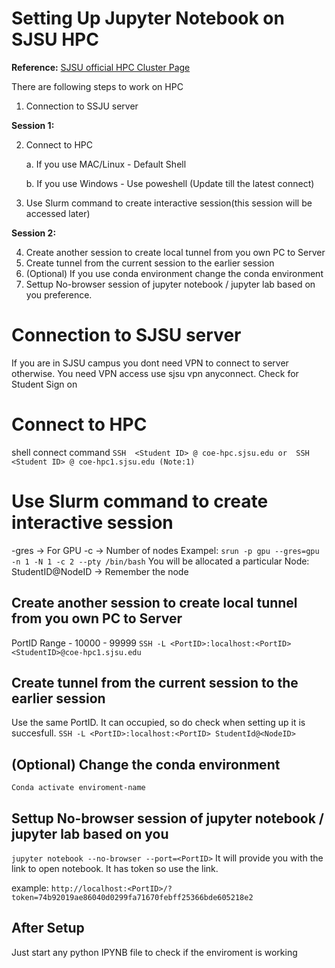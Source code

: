 # Setting Up Jupyter Notebook on SJSU HPC

**Reference:** [SJSU official HPC Cluster Page](http://coe-hpc-web.sjsu.edu/)

There are following steps to work on HPC

1. Connection to SSJU server

**Session 1:**

2. Connect to HPC 

	a. If you use MAC/Linux  - Default Shell
	
	b. If you use Windows - Use poweshell (Update till the latest connect)
	
3. Use Slurm command to create interactive session(this session will be accessed later)

**Session 2:**

4. Create another session to create local tunnel from you own PC to Server
5. Create tunnel from the current session to the earlier session  
6. (Optional) If you use conda environment change the conda environment 
7.  Settup No-browser session of jupyter notebook / jupyter lab based on you preference.

# Connection to SJSU server

If you are in SJSU campus you dont need VPN to connect to server otherwise.
You need VPN access use sjsu vpn anyconnect.
Check for Student Sign on
# Connect to HPC
shell connect command
``
SSH  <Student ID> @ coe-hpc.sjsu.edu
or 
SSH  <Student ID> @ coe-hpc1.sjsu.edu (Note:1)
``
# Use Slurm command to create interactive session

-gres -> For GPU
-c -> Number of nodes
Exampel:
``
 srun -p gpu --gres=gpu -n 1 -N 1 -c 2 --pty /bin/bash
``
You will be allocated a particular Node:
StudentID@NodeID -> Remember the node




## Create another session to create local tunnel from you own PC to Server
PortID Range - 10000 - 99999
``
SSH -L <PortID>:localhost:<PortID> <StudentID>@coe-hpc1.sjsu.edu
``
## Create tunnel from the current session to the earlier session
Use the same PortID. It can occupied, so do check when setting up it is succesfull.
``
SSH -L <PortID>:localhost:<PortID> StudentId@<NodeID>
``
## (Optional) Change the conda environment
``
Conda activate enviroment-name
``

##  Settup No-browser session of jupyter notebook / jupyter lab based on you
``
jupyter notebook --no-browser --port=<PortID>
``
It will provide you with the link to open notebook. It has token so use the link.

example:
 ``
 http://localhost:<PortID>/?token=74b92019ae86040d0299fa71670febff25366bde605218e2
``
## After Setup
Just start any python IPYNB file to check if the enviroment is working 
